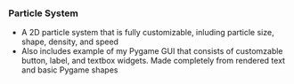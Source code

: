 ### Particle System
- A 2D particle system that is fully customizable, inluding particle size, shape, density, and speed
- Also includes example of my Pygame GUI that consists of customzable button, label, and textbox widgets. Made completely from rendered text and basic Pygame shapes
